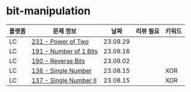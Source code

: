 # bit-manipulation
| 플랫폼 | 문제 정보                                                      | 날짜       | 리뷰 필요 | 키워드 |
|----|------------------------------------------------------------|----------|-------|-----|
| LC | [231 - Power of Two](https://leetcode.com/problems/power-of-two/) | 23.09.29 | | |
| LC | [191 - Number of 1 Bits](https://leetcode.com/problems/number-of-1-bits/) | 23.09.16 | | |
| LC | [190 - Reverse Bits](https://leetcode.com/problems/reverse-bits/) | 23.09.02 | | |
| LC | [136 - Single Number](https://leetcode.com/problems/single-number/) | 23.08.15 | | XOR |
| LC | [137 - Single Number II](https://leetcode.com/problems/single-number-ii/) | 23.08.15 | | XOR |
